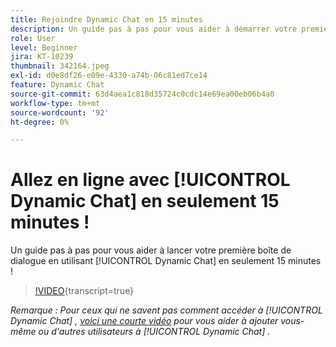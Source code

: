 ```yaml
---
title: Rejoindre Dynamic Chat en 15 minutes
description: Un guide pas à pas pour vous aider à démarrer votre premier dialogue en utilisant Dynamic Chat en seulement 15 minutes !
role: User
level: Beginner
jira: KT-10239
thumbnail: 342164.jpeg
exl-id: d0e8df26-e09e-4330-a74b-06c81ed7ce14
feature: Dynamic Chat
source-git-commit: 63d4aea1c818d35724c0cdc14e69ea00eb06b4a0
workflow-type: tm+mt
source-wordcount: '92'
ht-degree: 0%

---
```


# Allez en ligne avec [!UICONTROL Dynamic Chat] en seulement 15 minutes !

Un guide pas à pas pour vous aider à lancer votre première boîte de dialogue en utilisant [!UICONTROL Dynamic Chat] en seulement 15 minutes !

>[!VIDEO](https://video.tv.adobe.com/v/342164/?quality=12&learn=on){transcript=true}

*Remarque : Pour ceux qui ne savent pas comment accéder à [!UICONTROL Dynamic Chat] , [voici une courte vidéo](https://experienceleague.adobe.com/docs/marketo-learn/tutorials/dynamic-chat/user-management.html?lang=en) pour vous aider à ajouter vous-même ou d&#39;autres utilisateurs à [!UICONTROL Dynamic Chat] .*

